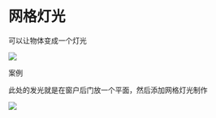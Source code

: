 # 网格灯光

可以让物体变成一个灯光

![](https://qhdtc.oss-cn-chengdu.aliyuncs.com/obsidian/image_iOlLVM7UpX.png)

案例

此处的发光就是在窗户后门放一个平面，然后添加网格灯光制作

![](https://qhdtc.oss-cn-chengdu.aliyuncs.com/obsidian/image_QobqF9rYaL.png)
